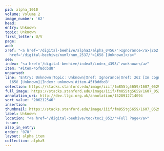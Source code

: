 ```yaml
---
pid: alpha_1010
volume: Volume 2
image_number: '62'
head:
entry: Unknown
topic: Unknown
first_letter: U/V
page:
add:
xref: "<a href='/digital-beehive/alpha3/alpha_0456/'>Ignorance</a>|262 [In cognito]|<a
  href='/digital-beehive/num7/num_2537/'>1658 [Unknown]</a>"
see:
index: "<a href='/digital-beehive/index5/index_4398/'>unknown</a>"
item: "#item-45f8ddbd8"
unparsed:
line: 'Entry: Unknown|Topic: Unknown|Xref: Ignorance|Xref: 262 [In cognito]|Xref:
  1658 [Unknown]|Index: unknown|#item-45f8ddbd8'
selection: https://stacks.stanford.edu/image/iiif/fm855tg5659/1607_0529/817,2546,2930,490/full/0/default.jpg
full_image: https://stacks.stanford.edu/image/iiif/fm855tg5659/1607_0529/full/full/0/default.jpg
annotation_uri: http://dev.llgc.org.uk/annotation/1528912714094
sort_value: '206212546'
insertion:
thumbnail: https://stacks.stanford.edu/image/iiif/fm855tg5659/1607_0529/817,2546,600,180/250,/0/default.jpg
label: Unknown
location: "<a href='/digital-beehive/toc/toc2_052/'>Full Page</a>"
issue:
also_in_entry:
order: '070'
layout: alpha_item
collection: alpha5
---
```

